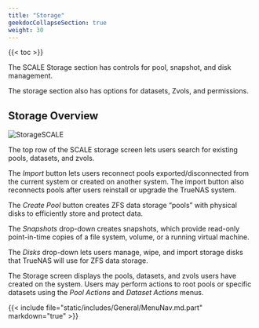 ```yaml
---
title: "Storage"
geekdocCollapseSection: true
weight: 30
---
```


{{< toc >}}

The SCALE Storage section has controls for pool, snapshot, and disk management.

The storage section also has options for datasets, Zvols, and permissions.

## Storage Overview

![StorageSCALE](/images/SCALE/StorageSCALE.png "TrueNAS SCALE Storage")

The top row of the SCALE storage screen lets users search for existing pools, datasets, and zvols. 

The *Import* button lets users reconnect pools exported/disconnected from the current system or created on another system. The import button also reconnects pools after users reinstall or upgrade the TrueNAS system.

The *Create Pool* button creates ZFS data storage “pools” with physical disks to efficiently store and protect data.

The *Snapshots* drop-down creates snapshots, which provide read-only point-in-time copies of a file system, volume, or a running virtual machine.

The *Disks* drop-down lets users manage, wipe, and import storage disks that TrueNAS will use for ZFS data storage.

The Storage screen displays the pools, datasets, and zvols users have created on the system. Users may perform actions to root pools or specific datasets using the *Pool Actions* and *Dataset Actions* menus.

{{< include file="static/includes/General/MenuNav.md.part" markdown="true" >}}
